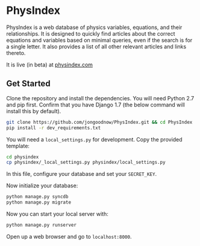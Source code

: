 PhysIndex
====

PhysIndex is a web database of physics variables, equations, and their relationships. It is designed to quickly find articles about the correct equations and variables based on minimal queries, even if the search is for a single letter. It also provides a list of all other relevant articles and links thereto.

It is live (in beta) at [physindex.com]

[physindex.com]:http://www.physindex.com

Get Started
----

Clone the repository and install the dependencies. You will need Python 2.7 and pip first. Confirm that you have Django 1.7 (the below command will install this by default).

```sh
git clone https://github.com/jongoodnow/PhysIndex.git && cd PhysIndex
pip install -r dev_requirements.txt
```

You will need a `local_settings.py` for development. Copy the provided template:

```sh
cd physindex
cp physindex/_local_settings.py physindex/local_settings.py
```

In this file, configure your database and set your `SECRET_KEY`.

Now initialize your database:

```sh
python manage.py syncdb
python manage.py migrate
```

Now you can start your local server with:

```sh
python manage.py runserver
```

Open up a web browser and go to `localhost:8000`.